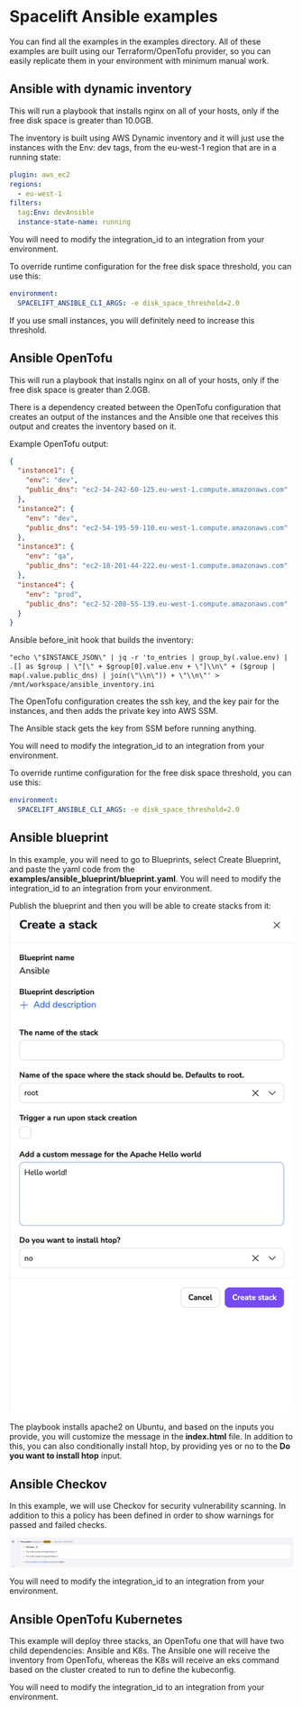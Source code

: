 # Spacelift Ansible examples

You can find all the examples in the examples directory. All of these examples are built using our Terraform/OpenTofu provider, so you can easily replicate them in your environment with minimum manual work.


## Ansible with dynamic inventory

This will run a playbook that installs nginx on all of your hosts, only if the free disk space is greater than 10.0GB.

The inventory is built using AWS Dynamic inventory and it will just use the instances with the Env: dev tags, from the eu-west-1 region that are in a running state:

```yaml
plugin: aws_ec2
regions:
  - eu-west-1
filters:
  tag:Env: devAnsible
  instance-state-name: running
```


You will need to modify the integration_id to an integration from your environment.

To override runtime configuration for the free disk space threshold, you can use this:

```yaml
environment:
  SPACELIFT_ANSIBLE_CLI_ARGS: -e disk_space_threshold=2.0
```

If you use small instances, you will definitely need to increase this threshold.

## Ansible OpenTofu

This will run a playbook that installs nginx on all of your hosts, only if the free disk space is greater than 2.0GB.

There is a dependency created between the OpenTofu configuration that creates an output of the instances and the Ansible one that receives this output and creates the inventory based on it.

Example OpenTofu output:

```json
{
  "instance1": {
    "env": "dev",
    "public_dns": "ec2-34-242-60-125.eu-west-1.compute.amazonaws.com"
  },
  "instance2": {
    "env": "dev",
    "public_dns": "ec2-54-195-59-110.eu-west-1.compute.amazonaws.com"
  },
  "instance3": {
    "env": "qa",
    "public_dns": "ec2-18-201-44-222.eu-west-1.compute.amazonaws.com"
  },
  "instance4": {
    "env": "prod",
    "public_dns": "ec2-52-208-55-139.eu-west-1.compute.amazonaws.com"
  }
}
```

Ansible before_init hook that builds the inventory:

```
"echo \"$INSTANCE_JSON\" | jq -r 'to_entries | group_by(.value.env) | .[] as $group | \"[\" + $group[0].value.env + \"]\\n\" + ($group | map(.value.public_dns) | join(\"\\n\")) + \"\\n\"' > /mnt/workspace/ansible_inventory.ini
```

The OpenTofu configuration creates the ssh key, and the key pair for the instances, and then adds the private key into AWS SSM.

The Ansible stack gets the key from SSM before running anything.

You will need to modify the integration_id to an integration from your environment.

To override runtime configuration for the free disk space threshold, you can use this:

```yaml
environment:
  SPACELIFT_ANSIBLE_CLI_ARGS: -e disk_space_threshold=2.0
```

## Ansible blueprint

In this example, you will need to go to Blueprints, select Create Blueprint, and paste the yaml code from the **examples/ansible_blueprint/blueprint.yaml**. You will need to modify the integration_id to an integration from your environment.

Publish the blueprint and then you will be able to create stacks from it:
![](./images/blueprint.png)

The playbook installs apache2 on Ubuntu, and based on the inputs you provide, you will customize the message in the **index.html** file. In addition to this, you can also conditionally install htop, by providing yes or no to the **Do you want to install htop** input.

## Ansible Checkov

In this example, we will use Checkov for security vulnerability scanning. In addition to this a policy has been defined in order to show warnings for passed and failed checks.

![](./images/checkov_policy.png)

You will need to modify the integration_id to an integration from your environment.

## Ansible OpenTofu Kubernetes

This example will deploy three stacks, an OpenTofu one that will have two child dependencies: Ansible and K8s.
The Ansible one will receive the inventory from OpenTofu, whereas the K8s will receive an eks command based on the cluster created to run to define the kubeconfig.

You will need to modify the integration_id to an integration from your environment.
